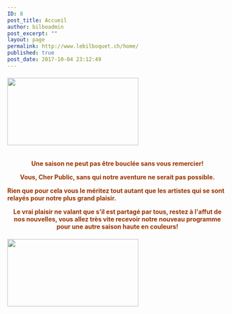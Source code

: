 ```yaml
---
ID: 8
post_title: Accueil
author: bilboadmin
post_excerpt: ""
layout: page
permalink: http://www.lebilboquet.ch/home/
published: true
post_date: 2017-10-04 23:12:49
---
```

<h6><img class="aligncenter wp-image-1013 size-medium" src="http://www.lebilboquet.ch/wp-content/uploads/2017/07/merci-300x154.jpg" alt="" width="300" height="154" /></h6>
<p style="text-align: center;"><span style="color: #993300;"><strong>Une saison ne peut pas être bouclée sans vous remercier! </strong></span></p>
<p style="text-align: center;"><span style="color: #993300;"><strong>V</strong><strong>ous, Cher Public, sans qui notre aventure ne serait pas possible.</strong></span>

<span style="color: #993300;"><strong>Rien que pour cela vous le méritez tout autant que les artistes qui se sont relayés pour notre plus grand plaisir. </strong></span></p>
<p style="text-align: center;"><span style="color: #993300;"><strong>Le vrai plaisir ne valant que s'il est partagé par tous, restez à l'affut de nos nouvelles, </strong><strong>vous allez très vite recevoir notre nouveau programme pour une autre saison haute en couleurs!</strong></span></p>

<h6><img class="aligncenter wp-image-1013 size-medium" src="http://www.lebilboquet.ch/wp-content/uploads/2017/07/merci-300x154.jpg" alt="" width="300" height="154" /></h6>